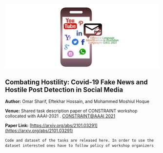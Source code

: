 <img title="" src="Figures/offensive.PNG" alt="">

## Combating Hostility: Covid-19 Fake News and Hostile Post Detection in Social Media

**Author:** Omar Sharif, Eftekhar Hossain, and Mohammed Moshiul Hoque

**Venue:** Shared task description paper of CONSTRAINT workshop collocated with AAAI-2021 . [CONSTRAINT@AAAI 2021](https://constraint-shared-task-2021.github.io/)

**Paper Link:** [https://arxiv.org/abs/2101.03291](https://arxiv.org/abs/2101.03291)

`Code and dataset of the tasks are released here. In order to use the dataset interested ones have to follow policy of workshop organizers`
